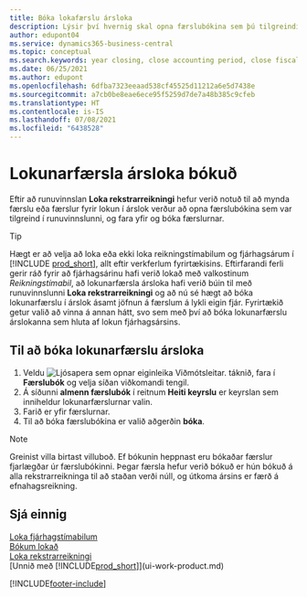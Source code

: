 ```yaml
---
title: Bóka lokafærslu ársloka
description: Lýsir því hvernig skal opna færslubókina sem þú tilgreindir í runuvinnslunni Loka rekstrarreikningi, og svo endurskoða og bóka lokafærslu ársloka.
author: edupont04
ms.service: dynamics365-business-central
ms.topic: conceptual
ms.search.keywords: year closing, close accounting period, close fiscal year, bank account detailed trial balance
ms.date: 06/25/2021
ms.author: edupont
ms.openlocfilehash: 6dfba7323eeaad538cf45525d11212a6e5d7438e
ms.sourcegitcommit: a7cb0be8eae6ece95f5259d7de7a48b385c9cfeb
ms.translationtype: HT
ms.contentlocale: is-IS
ms.lasthandoff: 07/08/2021
ms.locfileid: "6438528"
---
```

# <a name="posting-the-year-end-closing-entry"></a>Lokunarfærsla ársloka bókuð

Eftir að runuvinnslan **Loka rekstrarreikningi** hefur verið notuð til að mynda færslu eða færslur fyrir lokun í árslok verður að opna færslubókina sem var tilgreind í runuvinnslunni,  og fara yfir og bóka færslurnar.  

> [!TIP]
> Hægt er að velja að loka eða ekki loka reikningstímabilum og fjárhagsárum í [!INCLUDE [prod_short](includes/prod_short.md)], allt eftir verkferlum fyrirtækisins. Eftirfarandi ferli gerir ráð fyrir að fjárhagsárinu hafi verið lokað með valkostinum *Reikningstímabil*, að lokunarfærsla ársloka hafi verið búin til með runuvinnslunni **Loka rekstrarreikningi** og að nú sé hægt að bóka lokunarfærslu í árslok ásamt jöfnun á færslum á lykli eigin fjár. Fyrirtækið getur valið að vinna á annan hátt, svo sem með því að bóka lokunarfærslu árslokanna sem hluta af lokun fjárhagsársins.

## <a name="to-post-the-year-end-closing-entry"></a>Til að bóka lokunarfærslu ársloka

1. Veldu ![Ljósapera sem opnar eiginleika Viðmótsleitar.](media/ui-search/search_small.png "Segðu mér hvað þú vilt gera") táknið, fara í **Færslubók** og velja síðan viðkomandi tengil.
2. Á síðunni **almenn færslubók** í reitnum **Heiti keyrslu** er keyrslan sem inniheldur lokunarfærslurnar valin.
3. Farið er yfir færslurnar.
4. Til að bóka færslubókina er valið aðgerðin **bóka**.

> [!NOTE]  
> Greinist villa birtast villuboð. Ef bókunin heppnast eru bókaðar færslur fjarlægðar úr færslubókinni. Þegar færsla hefur verið bókuð er hún bókuð á alla rekstrarreikninga til að staðan verði núll, og útkoma ársins er færð á efnahagsreikning.

## <a name="see-also"></a>Sjá einnig

[Loka fjárhagstímabilum](year-close-account-periods.md)  
[Bókum lokað](year-close-books.md)  
[Loka rekstrarreikningi](year-close-income-statement.md)  
[Unnið með [!INCLUDE[prod_short](includes/prod_short.md)]](ui-work-product.md)


[!INCLUDE[footer-include](includes/footer-banner.md)]